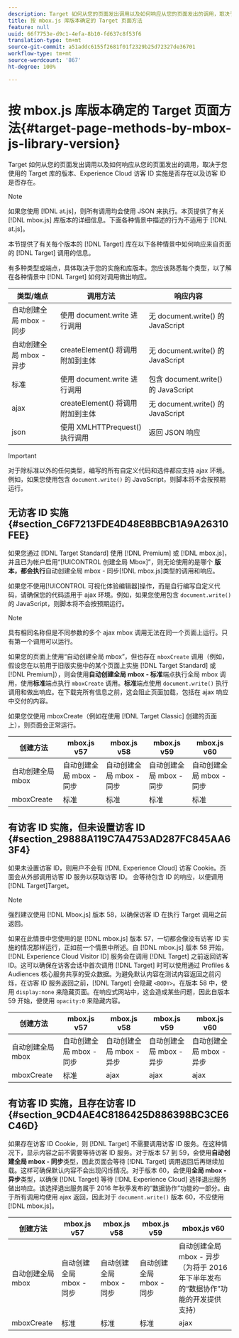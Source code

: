 ```yaml
---
description: Target 如何从您的页面发出调用以及如何响应从您的页面发出的调用，取决于您使用的 Target 库的版本、Experience Cloud 访客 ID 实施是否存在以及访客 ID 是否存在。
title: 按 mbox.js 库版本确定的 Target 页面方法
feature: null
uuid: 66f7753e-d9c1-4efa-8b10-fd637c8f53f6
translation-type: tm+mt
source-git-commit: a51addc6155f2681f01f2329b25d72327de36701
workflow-type: tm+mt
source-wordcount: '867'
ht-degree: 100%

---
```



# 按 mbox.js 库版本确定的 Target 页面方法{#target-page-methods-by-mbox-js-library-version}

Target 如何从您的页面发出调用以及如何响应从您的页面发出的调用，取决于您使用的 Target 库的版本、Experience Cloud 访客 ID 实施是否存在以及访客 ID 是否存在。

>[!NOTE]
>
>如果您使用 [!DNL at.js]，则所有调用均会使用 JSON 来执行。本页提供了有关 [!DNL mbox.js] 库版本的详细信息。下面各种情景中描述的行为不适用于 [!DNL at.js]。

本节提供了有关每个版本的 [!DNL Target] 库在以下各种情景中如何响应来自页面的 [!DNL Target] 调用的信息。

有多种类型或端点，具体取决于您的实施和库版本。您应该熟悉每个类型，以了解在各种情景中 [!DNL Target] 如何对调用做出响应。

| 类型/端点 | 调用方法 | 响应内容 |
|--- |--- |--- |
| 自动创建全局 mbox - 同步 | 使用 document.write 进行调用 | 无 document.write() 的 JavaScript |
| 自动创建全局 mbox - 异步 | createElement() 将调用附加到主体 | 无 document.write() 的 JavaScript |
| 标准 | 使用 document.write 进行调用 | 包含 document.write() 的 JavaScript |
| ajax | createElement() 将调用附加到主体 | 无 document.write() 的 JavaScript |
| json | 使用 XMLHTTPrequest() 执行调用 | 返回 JSON 响应 |

>[!IMPORTANT]
>
>对于除标准以外的任何类型，编写的所有自定义代码和选件都应支持 ajax 环境。例如，如果您使用包含 `document.write()` 的 JavaScript，则脚本将不会按预期运行。

## 无访客 ID 实施 {#section_C6F7213FDE4D48E8BBCB1A9A26310FEE}

如果您通过 [!DNL Target Standard] 使用 [!DNL Premium] 或 [!DNL mbox.js]，并且已为帐户启用“[!UICONTROL 创建全局 Mbox]”，则无论使用的是哪个 **版本，都会执行**&#x200B;自动创建全局 mbox - 同步[!DNL mbox.js]类型的调用和响应。

如果您不使用[!UICONTROL 可视化体验编辑器]操作，而是自行编写自定义代码，请确保您的代码适用于 ajax 环境。例如，如果您使用包含 `document.write()` 的 JavaScript，则脚本将不会按预期运行。

>[!NOTE]
>
>具有相同名称但是不同参数的多个 ajax mbox 调用无法在同一个页面上运行。只有第一个调用可以运行。

如果您的页面上使用“自动创建全局 mbox”，但也存在 `mboxCreate` 调用（例如，假设您在以前用于旧版实施中的某个页面上实施 [!DNL Target Standard] 或 [!DNL Premium]），则会使用**自动创建全局 mbox - 标准**端点执行全局 mbox 调用，使用&#x200B;**标准**&#x200B;端点执行 `mboxCreate` 调用。**标准**&#x200B;端点使用 `document.write()` 执行调用和做出响应。在下载完所有信息之前，这会阻止页面加载，包括在 ajax 响应中交付的内容。

如果您仅使用 mboxCreate（例如在使用 [!DNL Target Classic] 创建的页面上），则页面会正常运行。

| 创建方法 | mbox.js v57 | mbox.js v58 | mbox.js v59 | mbox.js v60 |
|---|---|---|---|---|
| 自动创建全局 mbox | 自动创建全局 mbox - 同步 | 自动创建全局 mbox - 同步 | 自动创建全局 mbox - 同步 | 自动创建全局 mbox - 同步 |
| mboxCreate | 标准 | 标准 | 标准 | 标准 |

## 有访客 ID 实施，但未设置访客 ID {#section_29888A119C7A4753AD287FC845AA63F4}

如果未设置访客 ID，则用户不会有 [!DNL Experience Cloud] 访客 Cookie。页面会从外部调用访客 ID 服务以获取访客 ID。 会等待包含 ID 的响应，以便调用 [!DNL Target]Target。

>[!NOTE]
>
>强烈建议使用 [!DNL Mbox.js] 版本 58，以确保访客 ID 在执行 Target 调用之前返回。

如果在此情景中您使用的是 [!DNL mbox.js] 版本 57，一切都会像没有访客 ID 实施的情况那样运行，正如前一个情景中所述。自 [!DNL mbox.js] 版本 58 开始，[!DNL Experience Cloud Visitor ID] 服务会在调用 [!DNL Target] 之前返回访客 ID。这可以确保在访客会话中首次调用 [!DNL Target] 时可以使用通过 Profiles &amp; Audiences 核心服务共享的受众数据。为避免默认内容在测试内容返回之前闪烁，在访客 ID 服务返回之前，[!DNL Target] 会隐藏 `<BODY>`。在版本 58 中，使用 `display:none` 来隐藏页面。在响应式网站中，这会造成某些问题，因此自版本 59 开始，便使用 `opacity:0` 来隐藏内容。

| 创建方法 | mbox.js v57 | mbox.js v58 | mbox.js v59 | mbox.js v60 |
|---|---|---|---|---|
| 自动创建全局 mbox | 自动创建全局 mbox - 同步 | 自动创建全局 mbox - 异步 | 自动创建全局 mbox - 异步 | 自动创建全局 mbox - 异步 |
| mboxCreate | 标准 | ajax | ajax | ajax |

## 有访客 ID 实施，且存在访客 ID {#section_9CD4AE4C8186425D886398BC3CE6C46D}

如果存在访客 ID Cookie，则 [!DNL Target] 不需要调用访客 ID 服务。在这种情况下，显示内容之前不需要等待访客 ID 服务。对于版本 57 到 59，会使用&#x200B;**自动创建全局 mbox - 同步**&#x200B;类型，因此页面会等待 [!DNL Target] 调用返回后再继续加载。这样可确保默认内容不会出现闪烁情况。对于版本 60，会使用&#x200B;**全局 mbox - 异步**&#x200B;类型，以确保 [!DNL Target] 等待 [!DNL Experience Cloud] 选择退出服务做出响应。该选择退出服务属于 2016 年秋季发布的“数据协作”功能的一部分。由于所有调用均使用 ajax 返回，因此对于 `document.write()` 版本 60，不应使用 [!DNL mbox.js]。

| 创建方法 | mbox.js v57 | mbox.js v58 | mbox.js v59 | mbox.js v60 |
|---|---|---|---|---|
| 自动创建全局 mbox | 自动创建全局 mbox - 同步 | 自动创建全局 mbox - 同步 | 自动创建全局 mbox - 同步 | 自动创建全局 mbox - 异步（为将于 2016 年下半年发布的“数据协作”功能的开发提供支持） |
| mboxCreate | 标准 | 标准 | 标准 | ajax |